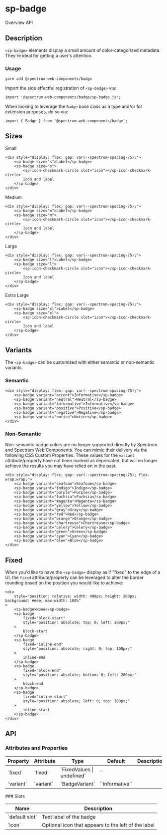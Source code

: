 # sp-badge
Overview API
## Description
`<sp-badge>` elements display a small amount of color-categorized metadata. They're ideal for getting a user's attention.
### Usage
    
    yarn add @spectrum-web-components/badge
    
Import the side effectful registration of `<sp-badge>` via:
    
    import '@spectrum-web-components/badge/sp-badge.js';
    
When looking to leverage the `Badge` base class as a type and/or for extension purposes, do so via:
    
    import { Badge } from '@spectrum-web-components/badge';
    
## Sizes
Small
    
    <div style="display: flex; gap: var(--spectrum-spacing-75);">
        <sp-badge size="s">Label</sp-badge>
        <sp-badge size="s">
            <sp-icon-checkmark-circle slot="icon"></sp-icon-checkmark-circle>
            Icon and label
        </sp-badge>
    </div>
Medium
    
    <div style="display: flex; gap: var(--spectrum-spacing-75);">
        <sp-badge size="m">Label</sp-badge>
        <sp-badge size="m">
            <sp-icon-checkmark-circle slot="icon"></sp-icon-checkmark-circle>
            Icon and label
        </sp-badge>
    </div>
Large
    
    <div style="display: flex; gap: var(--spectrum-spacing-75);">
        <sp-badge size="l">Label</sp-badge>
        <sp-badge size="l">
            <sp-icon-checkmark-circle slot="icon"></sp-icon-checkmark-circle>
            Icon and label
        </sp-badge>
    </div>
Extra Large
    
    <div style="display: flex; gap: var(--spectrum-spacing-75);">
        <sp-badge size="xl">Label</sp-badge>
        <sp-badge size="xl">
            <sp-icon-checkmark-circle slot="icon"></sp-icon-checkmark-circle>
            Icon and label
        </sp-badge>
    </div>
## Variants
The `<sp-badge>` can be customized with either semantic or non-semantic variants.
### Semantic
    
    <div style="display: flex; gap: var(--spectrum-spacing-75);">
        <sp-badge variant="accent">Informative</sp-badge>
        <sp-badge variant="neutral">Neutral</sp-badge>
        <sp-badge variant="informative">Informative</sp-badge>
        <sp-badge variant="positive">Positive</sp-badge>
        <sp-badge variant="negative">Negative</sp-badge>
        <sp-badge variant="notice">Notice</sp-badge>
    </div>
### Non-Semantic
Non-semantic badge colors are no longer supported directly by Spectrum and Spectrum Web Components. You can mimic their delivery via the following CSS Custom Properties. These values for the `variant` attribute/property have not been marked as deprecated, but will no longer achieve the results you may have relied on in the past.
    
    <div style="display: flex; gap: var(--spectrum-spacing-75); flex-wrap:wrap;">
        <sp-badge variant="seafoam">Seafoam</sp-badge>
        <sp-badge variant="indigo">Indigo</sp-badge>
        <sp-badge variant="purple">Purple</sp-badge>
        <sp-badge variant="fuchsia">Fuchsia</sp-badge>
        <sp-badge variant="magenta">Magenta</sp-badge>
        <sp-badge variant="yellow">Yellow</sp-badge>
        <sp-badge variant="gray">Gray</sp-badge>
        <sp-badge variant="red">Red</sp-badge>
        <sp-badge variant="orange">Orange</sp-badge>
        <sp-badge variant="chartreuse">Chartreuse</sp-badge>
        <sp-badge variant="celery">Celery</sp-badge>
        <sp-badge variant="green">Green</sp-badge>
        <sp-badge variant="cyan">Cyan</sp-badge>
        <sp-badge variant="blue">Blue</sp-badge>
    </div>
## Fixed
When you'd like to have the `<sp-badge>` display as if "fixed" to the edge of a UI, the `fixed` attribute/property can be leveraged to alter the border rounding based on the position you would like to achieve:
    
    <div
        style="position: relative; width: 400px; height: 200px; background: #eee; max-width: 100%"
    >
        <sp-badge>None</sp-badge>
        <sp-badge
            fixed="block-start"
            style="position: absolute; top: 0; left: 200px;"
        >
            block-start
        </sp-badge>
        <sp-badge
            fixed="inline-end"
            style="position: absolute; right: 0; top: 100px;"
        >
            inline-end
        </sp-badge>
        <sp-badge
            fixed="block-end"
            style="position: absolute; bottom: 0; left: 200px;"
        >
            block-end
        </sp-badge>
        <sp-badge
            fixed="inline-start"
            style="position: absolute; left: 0; top: 100px;"
        >
            inline-start
        </sp-badge>
    </div>
## API
### Attributes and Properties
<table>
  <thead>
    <tr>
      <th>Property</th>
      <th>Attribute</th>
      <th>Type</th>
      <th>Default</th>
      <th>Description</th>
    </tr>
  </thead>
  <tbody>
    <tr>
      <td>`fixed`</td>
      <td>`fixed`</td>
      <td>`FixedValues | undefined`</td>
      <td>``</td>
      <td></td>
    </tr>
    <tr>
      <td>`variant`</td>
      <td>`variant`</td>
      <td>`BadgeVariant`</td>
      <td>`'informative'`</td>
      <td></td>
    </tr>
  </tbody>
</table>
### Slots
<table>
  <thead>
    <tr>
      <th>Name</th>
      <th>Description</th>
    </tr>
  </thead>
  <tbody>
    <tr>
      <td>`default slot`</td>
      <td>Text label of the badge</td>
    </tr>
    <tr>
      <td>`icon`</td>
      <td>Optional icon that appears to the left of the label</td>
    </tr>
  </tbody>
</table>
